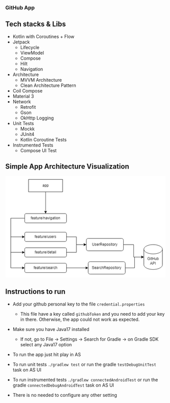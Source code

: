 ### GitHub App

## Tech stacks & Libs

- Kotlin with Coroutines + Flow
- Jetpack
    - Lifecycle
    - ViewModel
    - Compose
    - Hilt
    - Navigation
- Architecture
    - MVVM Architecture
    - Clean Architecture Pattern
- Coil Compose
- Material 3
- Network
  - Retrofit
  - Gson
  - OkHttp Logging
- Unit Tests
  - Mockk
  - JUnit4
  - Kotlin Coroutine Tests
- Instrumented Tests
  - Compose UI Test

## Simple App Architecture Visualization

![app_architecture](img/github-app.png)

## Instructions to run

- Add your github personal key to the file `credential.properties`
  - This file have a key called `githubToken` and you need to add your key in there. Otherwise, the app could not work as expected.

- Make sure you have Java17 installed
  - If not, go to File -> Settings -> Search for Gradle -> on Gradle SDK select any Java17 option
- To run the app just hit play in AS
- To run unit tests `./gradlew test` or run the gradle `testDebugUnitTest` task on AS UI 
- To run instrumented tests `./gradlew connectedAndroidTest` or run the gradle `connectedDebugAndroidTest` task on AS UI
- There is no needed to configure any other setting

